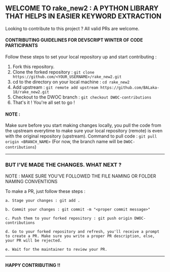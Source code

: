 ## WELCOME TO rake_new2 : A PYTHON LIBRARY THAT HELPS IN EASIER KEYWORD EXTRACTION

Looking to contribute to this project ? All valid PRs are welcome.

#### CONTRIBUTING GUIDELINES FOR DEVSCRIPT WINTER OF CODE PARTICIPANTS

Follow these steps to set your local repository up and start contributing :

1. Fork this repository.
2. Clone the forked repository :
   `git clone https://github.com/<YOUR_USERNAME>/rake_new2.git`
3. cd to the directory on your local machine : `cd rake_new2`
4. Add upstream :
   `git remote add upstream https://github.com/BALaka-18/rake_new2.git`
5. Checkout to the DWOC branch : `git checkout DWOC-contributions`
6. That's it ! You're all set to go !

#### NOTE :

Make sure before you start making changes locally, you pull the code from the
upstream everytime to make sure your local repository (remote) is even with the
original repository (upstream). Command to pull code :
`git pull origin <BRANCH_NAME>` (For now, the branch name will be
`DWOC-contributions`)

---

### BUT I'VE MADE THE CHANGES. WHAT NEXT ?

NOTE : MAKE SURE YOU'VE FOLLOWED THE FILE NAMING OR FOLDER NAMING CONVENTIONS

To make a PR, just follow these steps :

    a. Stage your changes : git add .

    b. Commit your changes : git commit -m "<proper commit message>"

    c. Push them to your forked repository : git push origin DWOC-contributions

    d. Go to your forked repository and refresh, you'll receive a prompt to create a PR. Make sure you write a proper PR description, else, your PR will be rejected.

    e. Wait for the maintainer to review your PR.

---

#### HAPPY CONTRIBUTING !!
